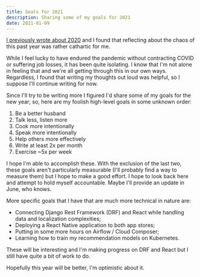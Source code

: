 ```yaml
---
title: Goals for 2021
description: Sharing some of my goals for 2021
date: 2021-01-09
---
```


[I previously wrote about 2020](https://franciscojavierarceo.github.io/post/learning-new-things) and I found that reflecting about the chaos of this past year was rather cathartic for me.

While I feel lucky to have endured the pandemic without contracting COVID or suffering job losses, it has been quite isolating. I know that I'm not alone in feeling that and we're all getting through this in our own ways. Regardless, I found that writing my thoughts out loud was helpful, so I suppose I'll continue writing for now.

Since I'll try to be writing more I figured I'd share some of my goals for the new year; so, here are my foolish high-level goals in some unknown order:

1. Be a better husband
2. Talk less, listen more
3. Cook more intentionally
4. Speak more intentionally
5. Help others more effectively
6. Write at least 2x per month
7. Exercise ~5x per week

I hope I'm able to accomplish these. With the exclusion of the last two, these goals aren't particularly measurable (I'll probably find a way to measure them) but I hope to make a good effort. I hope to look back here and attempt to hold myself accountable. Maybe I'll provide an update in June, who knows.

More specific goals that I have that are much more technical in nature are:
- Connecting Django Rest Framework (DRF) and React while handling data and localization complexities;
- Deploying a React Native application to both app stores;
- Putting in some more hours on Airflow / Cloud Composer;
- Learning how to train my recommendation models on Kubernetes.

These will be interesting and I'm making progress on DRF and React but I still have quite a bit of work to do.

Hopefully this year will be better, I'm optimistic about it.
